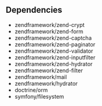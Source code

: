## Dependencies ##

 - zendframework/zend-crypt
 - zendframework/zend-form
 - zendframework/zend-captcha
 - zendframework/zend-paginator
 - zendframework/zend-validator
 - zendframework/zend-inputfilter
 - zendframework/zend-hydrator
 - zendframework/zend-filter
 - zendframework/mail
 - zendframework/hydrator
 - doctrine/orm
 - symfony/filesystem